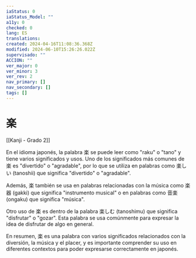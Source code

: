 ```yaml
---
iaStatus: 0
iaStatus_Model: ""
a11y: 0
checked: 0
lang: ES
translations: 
created: 2024-04-16T11:08:36.368Z
modified: 2024-06-10T15:26:26.022Z
supervisado: ""
ACCION: ""
ver_major: 0
ver_minor: 3
ver_rev: 2
nav_primary: []
nav_secondary: []
tags: []
---
```

# 楽

[[Kanji - Grado 2]]

En el idioma japonés, la palabra 楽 se puede leer como "raku" o "tano" y tiene varios significados y usos. Uno de los significados más comunes de 楽 es "divertido" o "agradable", por lo que se utiliza en palabras como 楽しい (tanoshii) que significa "divertido" o "agradable". 

Además, 楽 también se usa en palabras relacionadas con la música como 楽器 (gakki) que significa "instrumento musical" o en palabras como 音楽 (ongaku) que significa "música".

Otro uso de 楽 es dentro de la palabra 楽しむ (tanoshimu) que significa "disfrutar" o "gozar". Esta palabra se usa comúnmente para expresar la idea de disfrutar de algo en general.

En resumen, 楽 es una palabra con varios significados relacionados con la diversión, la música y el placer, y es importante comprender su uso en diferentes contextos para poder expresarse correctamente en japonés.
